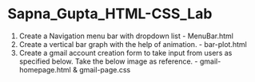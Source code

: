 # Sapna_Gupta_HTML-CSS_Lab

1.	Create a Navigation menu bar with dropdown list - MenuBar.html 
2.	Create a vertical bar graph with the help of animation. - bar-plot.html
3.	Create a gmail account creation form to take input from users as specified below. Take the below image as reference.  - gmail-homepage.html & gmail-page.css
